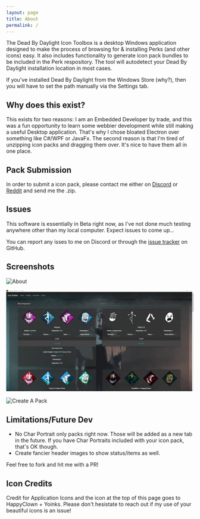 ```yaml
---
layout: page
title: About
permalink: /
---
```

The Dead By Daylight Icon Toolbox is a desktop Windows application designed to make the process of browsing for & installing Perks (and other icons) easy. It also includes functionality to generate icon pack bundles to be included in the Perk respository. The tool will autodetect your Dead By Daylight installation location in most cases.

If you've installed Dead By Daylight from the Windows Store (why?), then you will have to set the path manually via the Settings tab.

## Why does this exist?
This exists for two reasons: I am an Embedded Developer by trade, and this was a fun opportunity to learn some webbier development while still making a useful Desktop application. That's why I chose bloated Electron over something like C#/WPF or JavaFx. The second reason is that I'm tired of unzipping icon packs and dragging them over. It's nice to have them all in one place.

## Pack Submission
In order to submit a icon pack, please contact me either on [Discord](https://discordapp.com/invite/3WexstV) or [Reddit](https://reddit.com/message/compose?to=elpantalla&subject=My+Icon+Pack) and send me the .zip. 

## Issues
This software is essentially in Beta right now, as I've not done much testing anywhere other than my local computer. Expect issues to come up...

You can report any isses to me on Discord or through the [issue tracker](https://github.com/nrcrast/DbdPerkTool/issues) on GitHub. 

## Screenshots
![About](images/about.png)

![Perk Browser](images/screenshot_icons.png)

![Create A Pack](images/create.png)

## Limitations/Future Dev
* No Char Portrait only packs right now. Those will be added as a new tab in the future. If you have Char Portraits included with your icon pack, that's OK though.
* Create fancier header images to show status/items as well.

Feel free to fork and hit me with a PR!

## Icon Credits
Credit for Application Icons and the icon at the top of this page goes to HappyClown + Yoinks. Please don't hesistate to reach out if my use of your beautiful icons is an issue!
